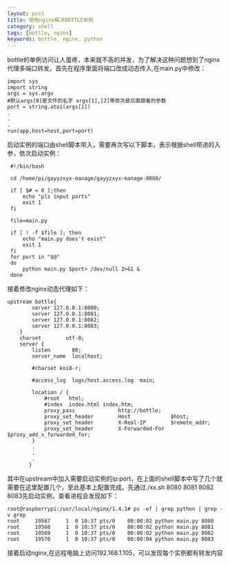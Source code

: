 ```yaml
---
layout: post
title: 使用nginx解决BOTTLE单例
category: shell
tags: [bottle, nginx]
keywords: bottle, nginx, python
---
```


bottle的单例访问让人蛋疼，本来就不高的并发，为了解决这种问题想到了nginx代理多端口转发。首先在程序里面将端口改成动态传入,在main.py中修改：
	
	import sys
	import string
	args = sys.argv
	#默认args[0]是文件的名字 args[1],[2]等依次是后面跟着的参数
	port = string.atoi(args[1])  
	. 
	.
	.
	run(app,host=host,port=port)

启动实例的端口由shell脚本带入，需要再次写以下脚本，表示根据shell带进的入参，依次启动实例：

	 #!/bin/bash
 	 
 	 cd /home/pi/gayyzxyx-manage/gayyzxyx-manage-8080/
 	 
 	 if [ $# = 0 ];then
 	     echo "pls input ports"
 	     exit 1
 	 fi
 	 
 	 file=main.py
 	 
 	 if [ ! -f $file ]; then
 	     echo "main.py does't exist"
 	     exit 1
 	 fi
 	 for port in "$@"
 	 do
 	     python main.py $port> /dev/null 2>&1 &
 	 done

接着修改nginx动态代理如下：

	upstream bottle{
            server 127.0.0.1:8080;
            server 127.0.0.1:8081;
            server 127.0.0.1:8082;
            server 127.0.0.1:8083;
        }
        charset        utf-8;
        server {
            listen       80;
            server_name  localhost;
    
            #charset koi8-r;
    
            #access_log  logs/host.access.log  main;
    
            location / {
                #root   html;
                #index  index.html index.htm;
                proxy_pass              http://bottle;
                proxy_set_header        Host             $host;
                proxy_set_header        X-Real-IP        $remote_addr;
                proxy_set_header        X-Forwarded-For  $proxy_add_x_forwarded_for;
            }
            .
            .
            .
           }

其中在upstream中加入需要启动实例的ip:port，在上面的shell脚本中写了几个就需要在这里配置几个，至此基本上配置完成。先通过./xx.sh 8080 8081 8082 8083先启动实例，查看进程会发现如下：

	root@raspberrypi:/usr/local/nginx/1.4.1# ps -ef | grep python | grep -v grep
	root     19567     1  0 10:37 pts/0    00:00:02 python main.py 8080
	root     19568     1  0 10:37 pts/0    00:00:02 python main.py 8081
	root     19569     1  0 10:37 pts/0    00:00:02 python main.py 8082
	root     19570     1  0 10:37 pts/0    00:00:04 python main.py 8083

接着启动nginx,在远程电脑上访问192.168.1.105，可以发现每个实例都有转发内容 